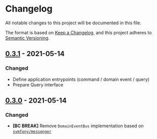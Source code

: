 # Changelog
All notable changes to this project will be documented in this file.

The format is based on [Keep a Changelog](https://keepachangelog.com/en/1.0.0/),
and this project adheres to [Semantic Versioning](https://semver.org/spec/v2.0.0.html).

## [0.3.1] - 2021-05-14

### Changed
- Define application entrypoints (command / domain event / query)
- Prepare Query interface

## [0.3.0] - 2021-05-14

### Changed
- **[BC BREAK]** Remove `DomainEventBus` implementation based on [`symfony/messenger`](https://github.com/symfony/messenger)

[0.3.1]: https://github.com/Tuzex/ddd/releases/tag/v0.3.1
[0.3.0]: https://github.com/Tuzex/ddd/releases/tag/v0.3.0
[0.2.0]: https://github.com/Tuzex/ddd/releases/tag/v0.2.0
[0.1.0]: https://github.com/Tuzex/ddd/releases/tag/v0.1.0
